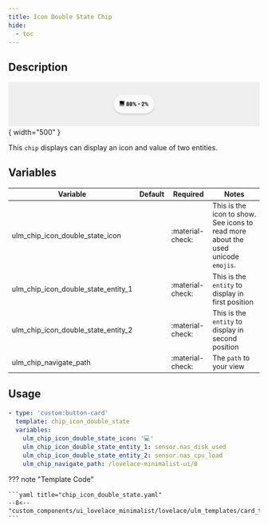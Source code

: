 ```yaml
---
title: Icon Double State Chip
hide:
  - toc
---
```

<!-- markdownlint-disable MD046 -->

## Description

![example-image](../../assets/img/ulm_chips/chip_icon_double_state.png){ width="500" }

This `chip` displays can display an icon and value of two entities.

## Variables

| Variable | Default | Required         | Notes             |
|----------|---------|------------------|-------------------|
|ulm_chip_icon_double_state_icon    |     | :material-check: | This is the icon to show. See icons to read more about the used unicode `emojis`. |
|ulm_chip_icon_double_state_entity_1|     | :material-check: | This is the `entity` to display in first position |
|ulm_chip_icon_double_state_entity_2|     | :material-check: | This is the `entity` to display in second position |
|ulm_chip_navigate_path|     | :material-check: | The `path` to your view |

## Usage

```yaml
- type: 'custom:button-card'
  template: chip_icon_double_state
  variables:
    ulm_chip_icon_double_state_icon: '💻'
    ulm_chip_icon_double_state_entity_1: sensor.nas_disk_used
    ulm_chip_icon_double_state_entity_2: sensor.nas_cpu_load
    ulm_chip_navigate_path: /lovelace-minimalist-ui/0
```

??? note "Template Code"

    ```yaml title="chip_icon_double_state.yaml"
    --8<-- "custom_components/ui_lovelace_minimalist/lovelace/ulm_templates/card_templates/chips/chip_icon_double_state.yaml"
    ```
